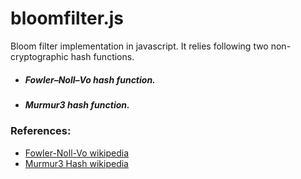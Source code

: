 # bloomfilter.js
Bloom filter implementation in javascript. It relies following two non-cryptographic hash functions.
* ##### Fowler–Noll–Vo hash function.
* ##### Murmur3 hash function.

### References:

* [Fowler-Noll-Vo wikipedia](https://en.wikipedia.org/wiki/Fowler%E2%80%93Noll%E2%80%93Vo_hash_function#FNV-1a_hash)
* [Murmur3 Hash wikipedia](https://en.wikipedia.org/wiki/MurmurHash)
